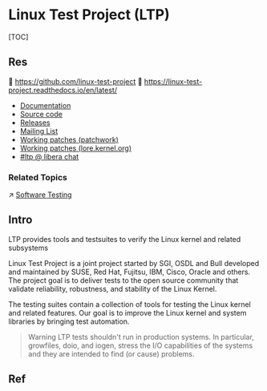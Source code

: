 # Linux Test Project (LTP)

[TOC]



## Res
🚧 https://github.com/linux-test-project
📂 https://linux-test-project.readthedocs.io/en/latest/
- [Documentation](http://linux-test-project.rtfd.io/)
- [Source code](https://github.com/linux-test-project/ltp)
- [Releases](https://github.com/linux-test-project/ltp/releases)
- [Mailing List](http://lists.linux.it/listinfo/ltp)
- [Working patches (patchwork)](https://patchwork.ozlabs.org/project/ltp/list/)
- [Working patches (lore.kernel.org)](https://lore.kernel.org/ltp)
- [#ltp @ libera chat](https://libera.chat/)


### Related Topics
↗ [Software Testing](../../../../../Software%20Engineering/Software%20Maintenance%20&%20Operations%20Management/🧪%20Software%20Testing/Software%20Testing.md)



## Intro
LTP provides tools and testsuites to verify the Linux kernel and related subsystems

Linux Test Project is a joint project started by SGI, OSDL and Bull developed and maintained by SUSE, Red Hat, Fujitsu, IBM, Cisco, Oracle and others. The project goal is to deliver tests to the open source community that validate reliability, robustness, and stability of the Linux Kernel.

The testing suites contain a collection of tools for testing the Linux kernel and related features. Our goal is to improve the Linux kernel and system libraries by bringing test automation.

> Warning
> LTP tests shouldn't run in production systems. In particular, growfiles, doio, and iogen, stress the I/O capabilities of the systems and they are intended to find (or cause) problems.



## Ref
[Linux Test Project | Wikipedia]: https://en.wikipedia.org/wiki/Linux_Test_Project

